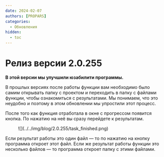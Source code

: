 ```yaml
---
date: 2024-02-07
authors: [PROPARS]
categories:
  - Обновления
hidden:
  - toc
---
```


# Релиз версии 2.0.255

__В этой версии мы улучшили юзабилити программы.__

В прошлых версиях после работы функции вам необходимо было самим открывать папку с проектом и переходить в папку с файлами функции, чтобы ознакомиться с результатами. Мы понимаем, что это неудобно и поэтому в этом обновлении мы упростили этот процесс. 

После того как функция отработала в окне с прогрессом появится кнопка. По нажатию на неё вы сразу перейдете к результатам.

<figure markdown>
  ![](../../img/blog/2.0.255/task_finished.png)
  <figcaption></figcaption>
</figure>

Если результат работы это один файл — то по нажатию на кнопку программа откроет этот файл. Если же результат работы функции это несколько файлов — то программа откроет папку с этими файлами.

<!-- more -->
